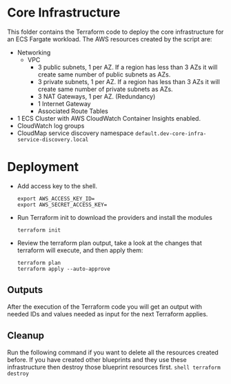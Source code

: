 
# Core Infrastructure
This folder contains the Terraform code to deploy the core infrastructure for an ECS Fargate workload. The AWS resources created by the script are:
* Networking
	 * VPC
	   * 3 public subnets, 1 per AZ. If a region has less than 3 AZs it will create same number of public subnets as AZs.
	   * 3 private subnets, 1 per AZ. If a region has less than 3 AZs it will create same number of private subnets as AZs.
	   * 3 NAT Gateways, 1 per AZ. (Redundancy)
	   * 1 Internet Gateway
	   * Associated Route Tables
* 1 ECS Cluster with AWS CloudWatch Container Insights enabled.
* CloudWatch log groups
* CloudMap service discovery namespace `default.dev-core-infra-service-discovery.local`

# Deployment
* Add access key to the shell.
	```shell
	export AWS_ACCESS_KEY_ID=
	export AWS_SECRET_ACCESS_KEY=
	```
* Run Terraform init to download the providers and install the modules
	```shell
	terraform init
	```
* Review the terraform plan output, take a look at the changes that terraform will execute, and then apply them:
	```shell
	terraform plan
	terraform apply --auto-approve
	```
## Outputs
After the execution of the Terraform code you will get an output with needed IDs and values needed as input for the next Terraform applies. 

## Cleanup
Run the following command if you want to delete all the resources created before. If you have created other blueprints and they use these infrastructure then destroy those blueprint resources first.
	```shell
	terraform destroy
	```